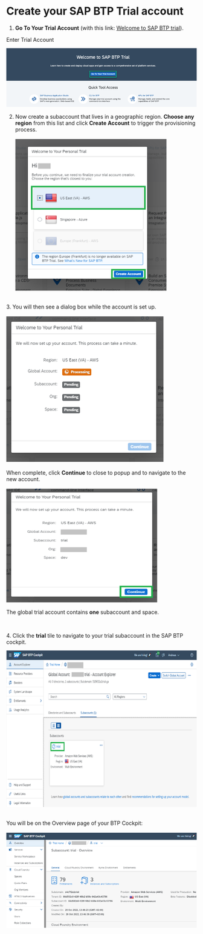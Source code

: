 
# Create your SAP BTP Trial account


1. **Go To Your Trial Account** (with this link: <a href="https://cockpit.hanatrial.ondemand.com/" target="true">Welcome to SAP BTP trial</a>).</li>

Enter Trial Account

![](/images/Enter_trial_account.png)


2. Now create a subaccount that lives in a geographic region. <strong>Choose any region</strong>&nbsp;from this list and click **Create Account** to trigger the provisioning process.<br /><br /><img src="/images/Create_Account.png" width="400" height="400" /><br /><br /></p>
<p>3. You will then see a dialog box while the account is set up. <br /><br /><img src="/images/Welcome_to_Trial.png" /><br /><br />When complete, click&nbsp;<strong>Continue</strong>&nbsp;to close to popup and to navigate to the new account.<br /><br /><img src="/images/Welcome_to_Trial2.png"  width="400" height="300"/></p>
<p>The global trial account contains&nbsp;<strong>one</strong> subaccount and space.&nbsp;</p>
<p>&nbsp;</p>
<p>4. Click the <strong>trial</strong> tile to navigate to your trial subaccount in the SAP BTP cockpit.&nbsp;</p>
<p><img src="/images/Trial.png" width="913" height="413" /></p>
<p><br />You will be on the Overview page of your BTP Cockpit:<br /><br /><img src="/images/Cockpit.png" /></p>
<p>&nbsp;</p>
